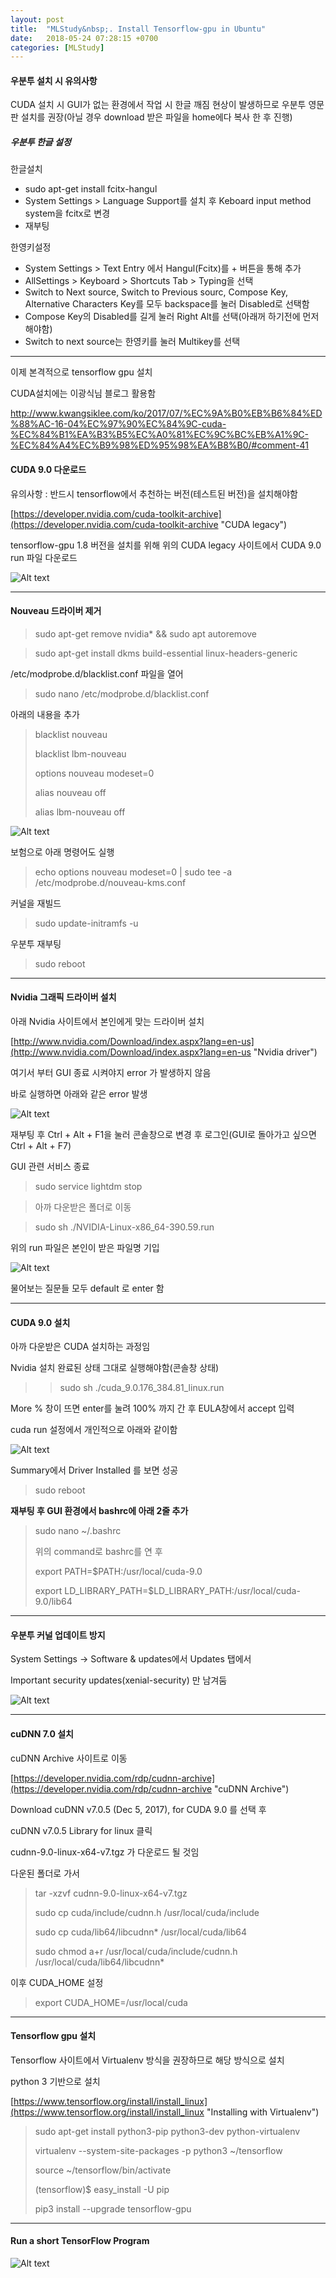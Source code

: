 ```yaml
---
layout: post
title:  "MLStudy&nbsp;. Install Tensorflow-gpu in Ubuntu"
date:   2018-05-24 07:28:15 +0700
categories: [MLStudy]
---
```


#### 우분투 설치 시 유의사항

CUDA 설치 시 GUI가 없는 환경에서 작업 시 한글 깨짐 현상이 발생하므로 우분투 영문판 설치를 권장(아닐 경우 download 받은 파일을 home에다 복사 한 후 진행)

##### 우분투 한글 설정

한글설치

- sudo apt-get install fcitx-hangul
- System Settings > Language Support를 설치 후 Keboard input method system을 fcitx로 변경
- 재부팅

한영키설정

- System Settings > Text Entry 에서 Hangul(Fcitx)를 + 버튼을 통해 추가
- AllSettings > Keyboard > Shortcuts Tab > Typing을 선택
- Switch to Next source, Switch to Previous sourc, Compose Key, Alternative Characters Key를 모두 backspace를 눌러 Disabled로 선택함
- Compose Key의 Disabled를 길게 눌러 Right Alt를 선택(아래꺼 하기전에 먼저해야함)
- Switch to next source는 한영키를 눌러 Multikey를 선택
 
---

이제 본격적으로 tensorflow gpu 설치

CUDA설치에는 이광식님 블로그 활용함 

[http://www.kwangsiklee.com/ko/2017/07/%EC%9A%B0%EB%B6%84%ED%88%AC-16-04%EC%97%90%EC%84%9C-cuda-%EC%84%B1%EA%B3%B5%EC%A0%81%EC%9C%BC%EB%A1%9C-%EC%84%A4%EC%B9%98%ED%95%98%EA%B8%B0/#comment-41
](http://www.kwangsiklee.com/ko/2017/07/%EC%9A%B0%EB%B6%84%ED%88%AC-16-04%EC%97%90%EC%84%9C-cuda-%EC%84%B1%EA%B3%B5%EC%A0%81%EC%9C%BC%EB%A1%9C-%EC%84%A4%EC%B9%98%ED%95%98%EA%B8%B0/#comment-41 "이광식님 블로그")

#### CUDA 9.0 다운로드

유의사항 : 반드시 tensorflow에서 추천하는 버전(테스트된 버전)을 설치해야함

[https://developer.nvidia.com/cuda-toolkit-archive](https://developer.nvidia.com/cuda-toolkit-archive "CUDA legacy")

tensorflow-gpu 1.8 버전을 설치를 위해 위의 CUDA legacy 사이트에서 CUDA 9.0 run 파일 다운로드

![Alt text](http://leesangwon0114.github.io/static/img/MLStudy/1.1.PNG)

---

#### Nouveau 드라이버 제거

> sudo apt-get remove nvidia* && sudo apt autoremove

> sudo apt-get install dkms build-essential linux-headers-generic

/etc/modprobe.d/blacklist.conf 파일을 열어 

> sudo nano /etc/modprobe.d/blacklist.conf  

아래의 내용을 추가

>blacklist nouveau
>
>blacklist lbm-nouveau
>
>options nouveau modeset=0
>
>alias nouveau off
>
>alias lbm-nouveau off


![Alt text](http://leesangwon0114.github.io/static/img/MLStudy/1.2.jpg)


보험으로 아래 명령어도 실행

> echo options nouveau modeset=0 | sudo tee -a /etc/modprobe.d/nouveau-kms.conf

커널을 재빌드

> sudo update-initramfs -u

우분투 재부팅 

> sudo reboot

---

#### Nvidia 그래픽 드라이버 설치

아래 Nvidia 사이트에서 본인에게 맞는 드라이버 설치

[http://www.nvidia.com/Download/index.aspx?lang=en-us](http://www.nvidia.com/Download/index.aspx?lang=en-us "Nvidia driver")

여기서 부터 GUI 종료 시켜야지 error 가 발생하지 않음

바로 실행하면 아래와 같은 error 발생

![Alt text](http://leesangwon0114.github.io/static/img/MLStudy/1.3.jpg)

재부팅 후 Ctrl + Alt + F1을 눌러 콘솔창으로 변경 후 로그인(GUI로 돌아가고 싶으면 Ctrl + Alt + F7)

GUI 관련 서비스 종료

> sudo service lightdm stop

> 아까 다운받은 폴더로 이동

> sudo sh ./NVIDIA-Linux-x86_64-390.59.run

위의 run 파일은 본인이 받은 파일명 기입

![Alt text](http://leesangwon0114.github.io/static/img/MLStudy/1.4.jpg)

물어보는 질문들 모두 default 로 enter 함

---

#### CUDA 9.0 설치

아까 다운받은 CUDA 설치하는 과정임

Nvidia 설치 완료된 상태 그대로 실행해야함(콘솔창 상태)

>> sudo sh ./cuda_9.0.176_384.81_linux.run

More % 창이 뜨면 enter를 눌려 100% 까지 간 후 EULA창에서 accept 입력

cuda run 설정에서 개인적으로 아래와 같이함

![Alt text](http://leesangwon0114.github.io/static/img/MLStudy/1.5.jpg)

Summary에서 Driver Installed 를 보면 성공

> sudo reboot

**재부팅 후 GUI 환경에서 bashrc에 아래 2줄 추가**

> sudo nano ~/.bashrc
> 
> 위의 command로 bashrc를 연 후
> 
> export PATH=$PATH:/usr/local/cuda-9.0
>
> export LD_LIBRARY_PATH=$LD_LIBRARY_PATH:/usr/local/cuda-9.0/lib64

---

#### 우분투 커널 업데이트 방지

System Settings -> Software & updates에서 Updates 탭에서

Important security updates(xenial-security) 만 남겨둠

![Alt text](http://leesangwon0114.github.io/static/img/MLStudy/1.6.jpg)

---

#### cuDNN 7.0 설치

cuDNN Archive 사이트로 이동

[https://developer.nvidia.com/rdp/cudnn-archive](https://developer.nvidia.com/rdp/cudnn-archive "cuDNN Archive")

Download cuDNN v7.0.5 (Dec 5, 2017), for CUDA 9.0 를 선택 후

cuDNN v7.0.5 Library for linux 클릭

cudnn-9.0-linux-x64-v7.tgz 가 다운로드 될 것임

다운된 폴더로 가서

> tar -xzvf cudnn-9.0-linux-x64-v7.tgz
>
> sudo cp cuda/include/cudnn.h /usr/local/cuda/include
> 
> sudo cp cuda/lib64/libcudnn* /usr/local/cuda/lib64
> 
> sudo chmod a+r /usr/local/cuda/include/cudnn.h /usr/local/cuda/lib64/libcudnn*

이후 CUDA_HOME 설정

> export CUDA_HOME=/usr/local/cuda

---

#### Tensorflow gpu 설치

Tensorflow 사이트에서 Virtualenv 방식을 권장하므로 해당 방식으로 설치

python 3 기반으로 설치

[https://www.tensorflow.org/install/install_linux](https://www.tensorflow.org/install/install_linux "Installing with Virtualenv")

> sudo apt-get install python3-pip python3-dev python-virtualenv
>
> virtualenv --system-site-packages -p python3 ~/tensorflow
> 
> source ~/tensorflow/bin/activate
> 
> (tensorflow)$ easy_install -U pip
> 
> pip3 install --upgrade tensorflow-gpu

---

#### Run a short TensorFlow Program

![Alt text](http://leesangwon0114.github.io/static/img/MLStudy/1.7.jpg)